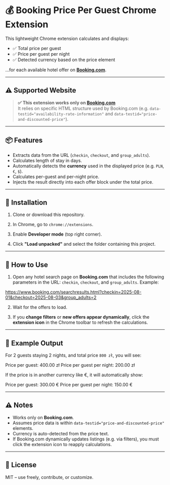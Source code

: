 # 💰 Booking Price Per Guest Chrome Extension

This lightweight Chrome extension calculates and displays:
- ✅ Total price per guest
- ✅ Price per guest per night
- ✅ Detected currency based on the price element

...for each available hotel offer on **[Booking.com](https://www.booking.com)**.

---

## ⚠️ Supported Website

> **✅ This extension works only on [Booking.com](https://www.booking.com)**  
It relies on specific HTML structure used by Booking.com (e.g. `data-testid="availability-rate-information"` and `data-testid="price-and-discounted-price"`).

---

## 📦 Features

- Extracts data from the URL (`checkin`, `checkout`, and `group_adults`).
- Calculates length of stay in days.
- Automatically detects the **currency** used in the displayed price (e.g. `PLN`, `€`, `$`).
- Calculates per-guest and per-night price.
- Injects the result directly into each offer block under the total price.

---

## 🧩 Installation

1. Clone or download this repository.

2. In Chrome, go to `chrome://extensions`.

3. Enable **Developer mode** (top right corner).

4. Click **"Load unpacked"** and select the folder containing this project.

---

## 🚀 How to Use

1. Open any hotel search page on **Booking.com** that includes the following parameters in the URL: `checkin`, `checkout`, and `group_adults`. Example:

https://www.booking.com/searchresults.html?checkin=2025-08-01&checkout=2025-08-03&group_adults=2

2. Wait for the offers to load.

3. If you **change filters** or **new offers appear dynamically**, click the **extension icon** in the Chrome toolbar to refresh the calculations.

---

## 🔁 Example Output

For 2 guests staying 2 nights, and total price `800 zł`, you will see:

Price per guest: 400.00 zł
Price per guest per night: 200.00 zł

If the price is in another currency like €, it will automatically show:

Price per guest: 300.00 €
Price per guest per night: 150.00 €

---

## ⚠️ Notes

- Works only on **Booking.com**.
- Assumes price data is within `data-testid="price-and-discounted-price"` elements.
- Currency is auto-detected from the price text.
- If Booking.com dynamically updates listings (e.g. via filters), you must click the extension icon to reapply calculations.

---

## 📄 License

MIT – use freely, contribute, or customize.
